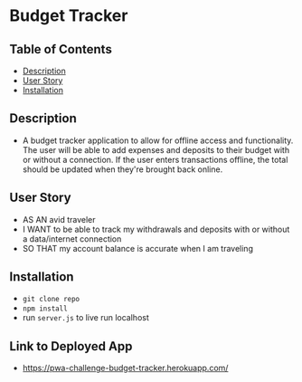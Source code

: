 # Budget Tracker

## Table of Contents

- [Description](#description)
- [User Story](#user-story)
- [Installation](#installation)

## Description

- A budget tracker application to allow for offline access and functionality. The user will be able to add expenses and deposits to their budget with or without a connection. If the user enters transactions offline, the total should be updated when they're brought back online.

## User Story

- AS AN avid traveler
- I WANT to be able to track my withdrawals and deposits with or without a data/internet connection
- SO THAT my account balance is accurate when I am traveling

## Installation

- `git clone repo`
- `npm install`
- run `server.js` to live run localhost

## Link to Deployed App

- https://pwa-challenge-budget-tracker.herokuapp.com/
